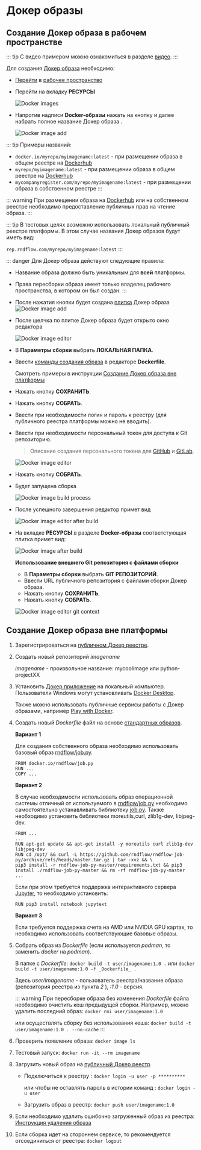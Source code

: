 # Докер образы

## Создание Докер образа в рабочем пространстве

::: tip <span class='iconify' data-icon='mdi:information' style='color: #42b983; font-size: 24px;'></span>
С видео примером можно ознакомиться в разделе [видео](./video.md).
:::

Для создания [Докер образа][1] необходимо:

- [Перейти][2] в [рабочее пространство][3]

- Перейти на вкладку <span class='iconify-inline' data-icon='mdi:cogs'></span> **РЕСУРСЫ**

  ![Docker images](/images/common/dashboard_user_workspace_resources_new.png)

- Напротив надписи <span class="iconify-inline" data-icon="mdi:docker"></span> **Docker-образы** нажать на кнопку <span class="iconify-inline" data-icon="mdi:plus"></span> <span class='iconify-inline' data-icon='ph:number-circle-one-fill' style="color: red"></span> и далее набрать полное название Докер образа <span class='iconify-inline' data-icon='ph:number-circle-two-fill' style="color: red"></span>.

  ![Docker image add](/images/common/dashboard_user_workspace_resources_add_docker.png)

::: tip <span class='iconify' data-icon='mdi:information' style='color: #42b983; font-size: 24px;'></span>
Примеры названий:

- `docker.io/myrepo/myimagename:latest` - при размещении образа в общем реестре на [Dockerhub](https://hub.docker.com/)
- `myrepo/myimagename:latest` - при размещении образа в общем реестре на [Dockerhub](https://hub.docker.com/)
- `mycompanyregister.com/myrepo/myimagename:latest` - при размещении образа в собственном реестре
  :::

::: warning <span class='iconify' data-icon='emojione-v1:warning' style='color: #e7c000; font-size: 24px;'></span>
При размещении образа на [Dockerhub](https://hub.docker.com/) или на собственном реестре необходимо предоставление публичных прав на чтение образа.
:::

::: tip <span class='iconify' data-icon='mdi:information' style='color: #42b983; font-size: 24px;'></span>
В тестовых целях возможно использовать локальный публичный реестре платформы. В этом случае названия Докер образов будут иметь вид:

`rep.rndflow.com/myrepo/myimagename:latest`
:::

::: danger <span class='iconify' data-icon='gg:danger' style='color: #cc0000; font-size: 24px;'></span>
Для Докер образа действуют следующие правила:

- Название образа должно быть уникальным для **всей** платформы.
- Права пересборки образа имеет только владелец рабочего пространства, в котором он был создан.
  :::

- После нажатия кнопки будет создана [плитка][4] Докер образа
  ![Docker image add](/images/common/dashboard_user_workspace_resources_docker_not_build.png)

- После щелчка по плитке Докер образа будет открыто окно редактора

  ![Docker image editor](/images/common/dashboard_user_workspace_resources_docker_editor_not_build.png)

- В **Параметры сборки** выбрать **ЛОКАЛЬНАЯ ПАПКА**.

- Ввести [команды создания образа][7] в редакторе **Dockerfile**.

  Смотреть примеры в инструкции [Создание Докер образа вне платформы][5]

- Нажать кнопку **СОХРАНИТЬ**.

- Нажать кнопку **СОБРАТЬ**.

- Ввести при необходимости логин и пароль к реестру (для публичного реестра платформы можно не вводить).

- Ввести при необходимости персональный токен для доступа к Git репозиторию.

  > Описание создания персонального токена для [GitHub][8] и [GitLab][9].

  ![Docker image editor](/images/common/dashboard_user_workspace_resources_docker_editor_auth.png)

- Нажать кнопку **СОБРАТЬ**.

- Будет запущена сборка

  ![Docker image build process](/images/common/dashboard_user_workspace_resources_docker_editor_build.png)

- После успешного завершения редактор примет вид

  ![Docker image editor after build](/images/common/dashboard_user_workspace_resources_docker_editor_аfter_build.png)

- На вкладке <span class='iconify-inline' data-icon='mdi:cogs'></span> **РЕСУРСЫ** в разделе <span class="iconify-inline" data-icon="mdi:docker"></span> **Docker-образы** соответстующая плитка примет вид:

  ![Docker image after build](/images/common/dashboard_user_workspace_resources_docker_after_build.png)

  **Использование внешнего Git репозитория с файлами сборки**

  - В **Параметры сборки** выбрать **GIT РЕПОЗИТОРИЙ**.
  - Ввести URL публичного репозитория с файлами сборки Докер образа.
  - Нажать кнопку **СОХРАНИТЬ**.
  - Нажать кнопку **СОБРАТЬ**.

  ![Docker image editor git context](/images/common/dashboard_user_workspace_resources_docker_editor_git.png)

## Создание Докер образа вне платформы

1. Зарегистрироваться на [публичном Докер реестре](https://hub.docker.com/).
2. Создать новый репозиторий _imagename_

   _imagename_ - произвольное название: mycoolimage или python-projectXX

3. Установить [Докер приложение](https://www.docker.com/) на локальный компьютер. Пользователи Windows могут установливать [Docker Desktop](https://www.docker.com/products/docker-desktop).

   Также можно использовать публичные сервисы работы с Докер образами, например [Play with Docker](https://labs.play-with-docker.com/).

4. Создать новый _Dockerfile_ файл на основе [стандартных образов][6].

   **Вариант 1**

   Для создания собственного образа необходимо использовать базовый образ [rndflow/job.py](https://hub.docker.com/r/rndflow/job.py/tags?page=1&ordering=last_updated).

   ```dockerfile:no-line-numbers
   FROM docker.io/rndflow/job.py
   RUN ...
   COPY ...
   ```

   **Вариант 2**

   В случае необходимости использовать образ операционной системы отличный от используемого в [rndflow/job.py](https://hub.docker.com/r/rndflow/job.py/tags?page=1&ordering=last_updated) необходимо самостоятельно устанавливать библиотекy [job.py](https://github.com/rndflow/rndflow-job-py). Также необходимо установить библиотеки moreutils,curl, zlib1g-dev, libjpeg-dev.

   ```dockerfile:no-line-numbers
   FROM ...
   ...
   RUN apt-get update && apt-get install -y moreutils curl zlib1g-dev libjpeg-dev
   RUN cd /opt/ && curl -L https://github.com/rndflow/rndflow-job-py/archive/refs/heads/master.tar.gz | tar -xvz && \
   pip3 install -r rndflow-job-py-master/requirements.txt && pip3 install ./rndflow-job-py-master && rm -rf rndflow-job-py-master
   ...
   ```

   Если при этом требуется поддержка интерактивного сервера [Jupyter](https://jupyter.org/), то необходимо установить:

   ```dockerfile:no-line-numbers
   RUN pip3 install notebook jupytext
   ```

   **Вариант 3**

   Если требуется поддержка счета на AMD или NVIDIA GPU картах, то необходимо использовать соответствующие базовые образы.

5. Собрать образ из _Dockerfile_ (если используется _podman_, то заменить _docker_ на _podman_).

   В папке с _Dockerfile_: `docker build -t user/imagename:1.0 .` или `docker build -t user/imagename:1.0 -f _Dockerfile_ .`

   Здесь _user/imagename_ - пользователь реестра/название образа (репозитория реестра из пункта _2_ ), _:1.0_ - версия.

   ::: warning <span class="iconify" data-icon="emojione-v1:warning" style="color: #e7c000; font-size: 24px;"></span>
   При пересборке образа без изменения _Dockerfile_ файла необходимо очистить кеш предыдущей сборки. Например, можно удалить последний образ: `docker rmi user/imagename:1.0`

   или осуществлять сборку без использования кеша: `docker build -t user/imagename:1.0 . --no-cache`
   :::

6. Проверить появление образа: `docker image ls`
7. Тестовый запуск: `docker run -it --rm imagename`
8. Загрузить новый образ на [публичный Докер реестр](https://hub.docker.com/)

   - Подключиться к реестру : `docker login -u user -p **********`

     или чтобы не оставлять пароль в истории команд : `docker login -u user`

   - Загрузить образ в реестр: `docker push user/imagename:1.0`

9. Если необходимо удалить ошибочно загруженный образ из реестра: [Инструкция удаления образа](https://stackoverflow.com/questions/30680703/remove-an-image-tag-from-docker-hub/60112300#60112300)

10. Если сборка идет на стороннем сервисе, то рекомендуется отсоединиться от реестра: `docker logout`

[1]: /docs/desc/docker.md
[2]: /docs/instructions/workspace.html#переход-в-рабочее-пространство
[3]: /docs/desc/workspace.md
[4]: /docs/desc/docker.md#плитка
[5]: #создание-докер-образа-вне-платформы
[6]: /docs/dev/docker.md
[7]: https://docs.docker.com/engine/reference/builder/
[8]: https://docs.github.com/en/authentication/keeping-your-account-and-data-secure/creating-a-personal-access-token
[9]: https://docs.gitlab.com/ee/user/profile/personal_access_tokens.html
